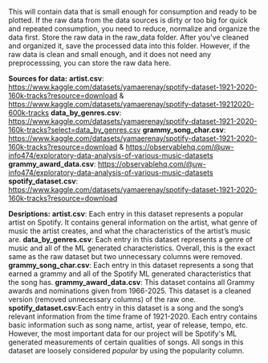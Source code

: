 This will contain data that is small enough for consumption and ready to be plotted. If the raw data from the data sources is dirty or too big for quick and repeated consumption, you need to reduce, normalize and organize the data first. Store the raw data in the raw_data folder. After you've cleaned and organized it, save the processed data into this folder. However, if the raw data is clean and small enough, and it does not need any preprocesssing, you can store the raw data here.  

**Sources for data:**
**artist.csv**: https://www.kaggle.com/datasets/yamaerenay/spotify-dataset-1921-2020-160k-tracks?resource=download & https://www.kaggle.com/datasets/yamaerenay/spotify-dataset-19212020-600k-tracks
**data_by_genres.csv**:  https://www.kaggle.com/datasets/yamaerenay/spotify-dataset-1921-2020-160k-tracks?select=data_by_genres.csv
**grammy_song_char.csv**: https://www.kaggle.com/datasets/yamaerenay/spotify-dataset-1921-2020-160k-tracks?resource=download & https://observablehq.com/@uw-info474/exploratory-data-analysis-of-various-music-datasets 
**grammy_award_data.csv**: https://observablehq.com/@uw-info474/exploratory-data-analysis-of-various-music-datasets 
**spotify_dataset.csv**: https://www.kaggle.com/datasets/yamaerenay/spotify-dataset-1921-2020-160k-tracks?resource=download

**Desriptions:**
**artist.csv**: Each entry in this dataset represents a popular artist on Spotify. It contains general information on the artist, what genre of music the artist creates, and what the characteristics of the artist’s music are. 
**data_by_genres.csv**:  Each entry in this dataset represents a genre of music and all of the ML generated characteristics. Overall, this is the exact same as the raw dataset but two unnecessary columns were removed. 
**grammy_song_char.csv**: Each entry in this dataset represents a song that earned a grammy and all of the Spotify ML generated characteristics that the song has. 
**grammy_award_data.csv**: This dataset contains all Grammy awards and nominations given from 1966-2025. This dataset is a cleaned version (removed unnecessary columns) of the raw one.
**spotify_dataset.csv**:Each entry in this dataset is a song and the song’s relevant information from the time frame of 1921-2020. Each entry contains basic information such as song name, artist, year of release, tempo, etc. However, the most important data for our project will be Spotify's ML generated measurements of certain qualities of songs. All songs in this dataset are loosely considered *popular* by using the popularity column.
